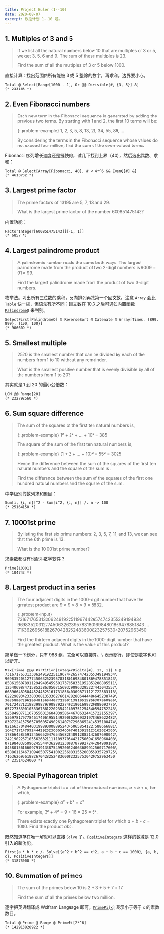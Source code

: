 ```yaml
---
title: Project Euler (1--10)
date: 2020-08-07
excerpt: 欧拉计划 1--10 题。
---
```


## 1. Multiples of 3 and 5

> If we list all the natural numbers below 10 that are multiples of 3 or 5, we get 3, 5, 6 and 9. The sum of these multiples is 23.
>
> Find the sum of all the multiples of 3 or 5 below 1000.

直接计算：找出范围内所有能被 3 或 5 整除的数字，再求和。边界要小心。

```wl
Total @ Select[Range[1000 - 1], Or @@ Divisible[#, {3, 5}] &]
(* 233168 *)
```

## 2. Even Fibonacci numbers

> Each new term in the Fibonacci sequence is generated by adding the previous two terms. By starting with 1 and 2, the first 10 terms will be:
>
> {:.problem-example}
> 1, 2, 3, 5, 8, 13, 21, 34, 55, 89, ...
>
> By considering the terms in the Fibonacci sequence whose values do not exceed four million, find the sum of the even-valued terms.

Fibonacci 序列增长速度还是挺快的，试几下找到上界（40），然后选出偶数、求和：

```wl
Total @ Select[Array[Fibonacci, 40], # < 4*^6 && EvenQ[#] &]
(* 4613732 *)
```

## 3. Largest prime factor

> The prime factors of 13195 are 5, 7, 13 and 29.
>
> What is the largest prime factor of the number 600851475143?

内置功能：

```wl
FactorInteger[600851475143][[-1, 1]]
(* 6857 *)
```

## 4. Largest palindrome product

> A palindromic number reads the same both ways. The largest palindrome made from the product of two 2-digit numbers is 9009 = 91 × 99.
>
> Find the largest palindrome made from the product of two 3-digit numbers.

枚举法。列出所有三位数的乘积，反向排列再找第一个回文数。注意 `Array` 会比 `Table` 快一些，但语法有所不同；回文数在 10.3 之后可通过内置函数 [`PalindromeQ`](https://reference.wolfram.com/language/ref/PalindromeQ.html) 来判别。

```wl
SelectFirst[PalindromeQ] @ ReverseSort @ Catenate @ Array[Times, {899, 899}, {100, 100}]
(* 906609 *)
```

## 5. Smallest multiple

> 2520 is the smallest number that can be divided by each of the numbers from 1 to 10 without any remainder.
>
> What is the smallest positive number that is evenly divisible by all of the numbers from 1 to 20?

其实就是 1 到 20 的最小公倍数：

```wl
LCM @@ Range[20]
(* 232792560 *)
```

## 6. Sum square difference

> The sum of the squares of the first ten natural numbers is,
>
> {:.problem-example}
> 1² + 2² + … + 10² = 385
>
> The square of the sum of the first ten natural numbers is,
>
> {:.problem-example}
> (1 + 2 + … + 10)² = 55² = 3025
>
> Hence the difference between the sum of the squares of the first ten natural numbers and the square of the sum is .
>
> Find the difference between the sum of the squares of the first one hundred natural numbers and the square of the sum.

中学级别的数列求和题目：

```wl
Sum[i, {i, n}]^2 - Sum[i^2, {i, n}] /. n -> 100
(* 25164150 *)
```

## 7. 10001st prime

> By listing the first six prime numbers: 2, 3, 5, 7, 11, and 13, we can see that the 6th prime is 13.
>
> What is the 10 001st prime number?

求素数都没有也配叫数学软件？

```wl
Prime[10001]
(* 104743 *)
```

## 8. Largest product in a series

> The four adjacent digits in the 1000-digit number that have the greatest product are 9 × 9 × 8 × 9 = 5832.
>
> {:.problem-input}
> 73167176531330624919225119674426574742355349194934
> 96983520312774506326239578318016984801869478851843
> ...
> 71636269561882670428252483600823257530420752963450
>
> Find the thirteen adjacent digits in the 1000-digit number that have the greatest product. What is the value of this product?

简单做一下划分，只有 988 组，完全可以直接算。`\` 表示断行，即使是数字也可以断开。

```wl
Max[Times @@@ Partition[IntegerDigits[#], 13, 1]] & @
73167176531330624919225119674426574742355349194934\
96983520312774506326239578318016984801869478851843\
85861560789112949495459501737958331952853208805511\
12540698747158523863050715693290963295227443043557\
66896648950445244523161731856403098711121722383113\
62229893423380308135336276614282806444486645238749\
30358907296290491560440772390713810515859307960866\
70172427121883998797908792274921901699720888093776\
65727333001053367881220235421809751254540594752243\
52584907711670556013604839586446706324415722155397\
53697817977846174064955149290862569321978468622482\
83972241375657056057490261407972968652414535100474\
82166370484403199890008895243450658541227588666881\
16427171479924442928230863465674813919123162824586\
17866458359124566529476545682848912883142607690042\
24219022671055626321111109370544217506941658960408\
07198403850962455444362981230987879927244284909188\
84580156166097919133875499200524063689912560717606\
05886116467109405077541002256983155200055935729725\
71636269561882670428252483600823257530420752963450
(* 23514624000 *)
```

## 9. Special Pythagorean triplet

> A Pythagorean triplet is a set of three natural numbers, *a* < *b* < *c*, for which,
>
> {:.problem-example}
> *a*² + *b*² = *c*²
>
> For example, 3² + 4² = 9 + 16 = 25 = 5².
>
> There exists exactly one Pythagorean triplet for which *a* + *b* + *c* = 1000. Find the product *abc*.

既然知道存在唯一解就可以直接 `Solve` 了。[`PositiveIntegers`](https://reference.wolfram.com/language/ref/PositiveIntegers.html) 这样的数域是 12.0 引入的新功能。

```wl
First[a * b * c /. Solve[{a^2 + b^2 == c^2, a + b + c == 1000}, {a, b, c}, PositiveIntegers]]
(* 31875000 *)
```

## 10. Summation of primes

> The sum of the primes below 10 is 2 + 3 + 5 + 7 = 17.
>
> Find the sum of all the primes below two million.

逐字把英语翻译成 Wolfram Language 即可。[`PrimePi[x]`](https://reference.wolfram.com/language/ref/PrimePi.html) 表示小于等于 `x` 的素数数目。

```wl
Total @ Prime @ Range @ PrimePi[2*^6]
(* 142913828922 *)
```
